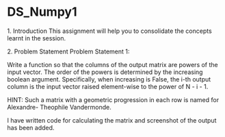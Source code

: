# DS_Numpy1

1.​ Introduction
This assignment will help you to consolidate the concepts learnt in the session.

2.​ Problem Statement
Problem Statement 1:

Write a function so that the columns of the output matrix are powers of the input
vector.
The order of the powers is determined by the increasing boolean argument. Specifically,
when increasing is False, the i-th output column is the input vector raised element-wise
to the power of N - i - 1.

HINT: Such a matrix with a geometric progression in each row is named for Alexandre-
Theophile Vandermonde.

I have written code for calculating the matrix and screenshot of the output has been added.
